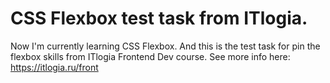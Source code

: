 # CSS Flexbox test task from ITlogia.

Now I'm currently learning CSS Flexbox. And this is the test task for pin the flexbox skills from ITlogia Frontend Dev course.
See more info here: https://itlogia.ru/front
